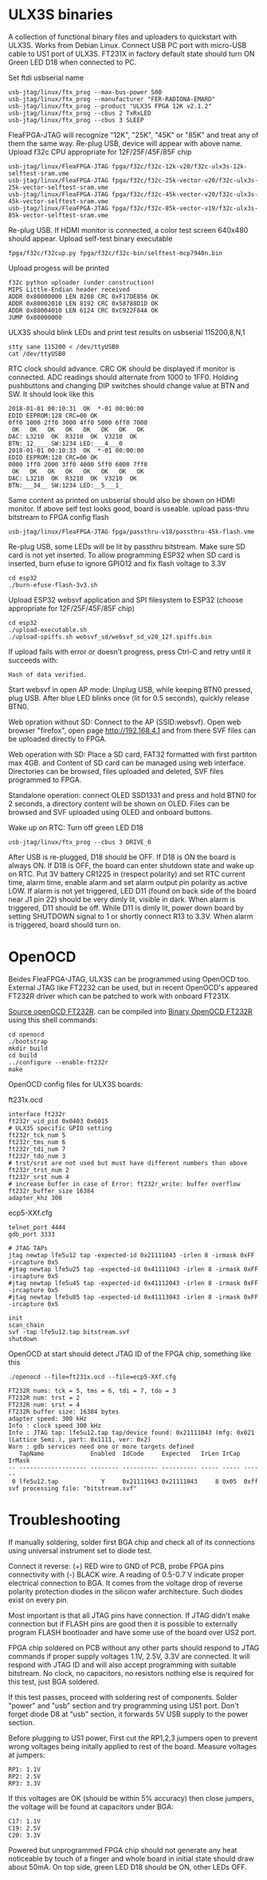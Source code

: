 # ULX3S binaries

A collection of functional binary files and uploaders
to quickstart with ULX3S. Works from Debian Linux.
Connect USB PC port with micro-USB cable to US1 port of ULX3S.
FT231X in factory default state should turn ON Green LED D18
when connected to PC.

Set ftdi usbserial name

    usb-jtag/linux/ftx_prog --max-bus-power 500
    usb-jtag/linux/ftx_prog --manufacturer "FER-RADIONA-EMARD"
    usb-jtag/linux/ftx_prog --product "ULX3S FPGA 12K v2.1.2"
    usb-jtag/linux/ftx_prog --cbus 2 TxRxLED
    usb-jtag/linux/ftx_prog --cbus 3 SLEEP

FleaFPGA-JTAG will recognize "12K", "25K", "45K" or "85K" and
treat any of them the same way. Re-plug USB, device will appear with
above name. Upload f32c CPU appropriate for 12F/25F/45F/85F chip

    usb-jtag/linux/FleaFPGA-JTAG fpga/f32c/f32c-12k-v20/f32c-ulx3s-12k-selftest-sram.vme
    usb-jtag/linux/FleaFPGA-JTAG fpga/f32c/f32c-25k-vector-v20/f32c-ulx3s-25k-vector-selftest-sram.vme
    usb-jtag/linux/FleaFPGA-JTAG fpga/f32c/f32c-45k-vector-v20/f32c-ulx3s-45k-vector-selftest-sram.vme
    usb-jtag/linux/FleaFPGA-JTAG fpga/f32c/f32c-85k-vector-v19/f32c-ulx3s-85k-vector-selftest-sram.vme

Re-plug USB. If HDMI monitor is connected, a color test screen 640x480 should appear.
Upload self-test binary executable

    fpga/f32c/f32cup.py fpga/f32c/f32c-bin/selftest-mcp7940n.bin

Upload progess will be printed

    f32c python uploader (under construction)
    MIPS Little-Endian header received
    ADDR 0x80000000 LEN 8208 CRC 0xF17DE856 OK
    ADDR 0x80002010 LEN 8192 CRC 0x58788D1D OK
    ADDR 0x80004010 LEN 6124 CRC 0xC922F84A OK
    JUMP 0x80000000

ULX3S should blink LEDs and print test results on usbserial 115200,8,N,1

    stty sane 115200 < /dev/ttyUSB0
    cat /dev/ttyUSB0

RTC clock should advance. CRC OK should be displayed if monitor is connected.
ADC readings should alternate from 1000 to 1FF0.
Holding pushbuttons and changing DIP switches should change value at BTN and SW.
It should look like this

    2018-01-01 00:10:31  OK  *-01 00:00:00
    EDID EEPROM:128 CRC=00 OK
    0ff0 1000 2ff0 3000 4ff0 5000 6ff0 7000
     OK   OK   OK   OK   OK   OK   OK   OK 
    DAC: L3210  OK  R3210  OK  V3210  OK 
    BTN:_12____ SW:1234 LED:___4___0
    2018-01-01 00:10:33  OK  *-01 00:00:00
    EDID EEPROM:128 CRC=00 OK
    0000 1ff0 2000 3ff0 4000 5ff0 6000 7ff0
     OK   OK   OK   OK   OK   OK   OK   OK 
    DAC: L3210  OK  R3210  OK  V3210  OK 
    BTN:___34__ SW:1234 LED:__5___1_

Same content as printed on usbserial should also be shown on HDMI monitor.
If above self test looks good, board is useable.
upload pass-thru bitstream to FPGA config flash

    usb-jtag/linux/FleaFPGA-JTAG fpga/passthru-v18/passthru-45k-flash.vme

Re-plug USB, some LEDs will be lit by passthru bitstream.
Make sure SD card is not yet inserted.
To allow programming ESP32 when SD card is inserted,
burn efuse to ignore GPIO12 and fix flash voltage to 3.3V

    cd esp32
    ./burn-efuse-flash-3v3.sh

Upload ESP32 websvf application and SPI filesystem to ESP32
(choose appropriate for 12F/25F/45F/85F chip)

    cd esp32
    ./upload-executable.sh
    ./upload-spiffs.sh websvf_sd/websvf_sd_v20_12f.spiffs.bin

If upload fails with error or doesn't progress, press Ctrl-C and
retry until it succeeds with:

    Hash of data verified.

Start websvf in open AP mode:
Unplug USB, while keeping BTN0 pressed, plug USB. After blue LED
blinks once (lit for 0.5 seconds), quickly release BTN0.

Web opration without SD: Connect to the AP (SSID:websvf). Open web browser
"firefox", open page http://192.168.4.1 and from there SVF files can be uploaded
directly to FPGA.

Web operation with SD: Place a SD card, FAT32 formatted with first partiton max 4GB. and
Content of SD card can be managed using web interface. Directories can be browsed, 
files uploaded and deleted, SVF files programmed to FPGA.

Standalone operation: connect OLED SSD1331 and press and hold BTN0 
for 2 seconds, a directory content will be shown on OLED. Files can
be browsed and SVF uploaded using OLED and onboard buttons.

Wake up on RTC: Turn off green LED D18

    usb-jtag/linux/ftx_prog --cbus 3 DRIVE_0

After USB is re-plugged, D18 should be OFF. If D18 is ON the board is always
ON. If D18 is OFF, the board can enter shutdown state and wake up on RTC.
Put 3V battery CR1225 in (respect polarity) and set RTC current time,
alarm time, enable alarm and set alarm output pin polarity as active LOW.
If alarm is not yet triggered, LED D11 (found on back side of the board near J1
pin 22) should be very dimly lit, visible in dark.
When alarm is triggered, D11 should be off. While D11 is dimly lit, power down 
board by setting SHUTDOWN signal to 1 or shortly connect R13 to 3.3V.
When alarm is triggered, board should turn on.

# OpenOCD

Beides FleaFPGA-JTAG, ULX3S can be programmed using OpenOCD too.
External JTAG like FT2232 can be used, but in recent OpenOCD's
appeared FT232R driver which can be patched to work with onboard
FT231X.

[Source openOCD FT232R](https://github.com/emard/openocd).
can be compiled into
[Binary OpenOCD FT232R](/usb-jtag/linux/openocd)
using this shell commands:

    cd openocd
    ./bootstrap
    mkdir build
    cd build
    ../configure --enable-ft232r
    make

OpenOCD config files for ULX3S boards:

ft231x.ocd

    interface ft232r
    ft232r_vid_pid 0x0403 0x6015
    # ULX3S specific GPIO setting
    ft232r_tck_num 5
    ft232r_tms_num 6
    ft232r_tdi_num 7
    ft232r_tdo_num 3
    # trst/srst are not used but must have different numbers than above
    ft232r_trst_num 2
    ft232r_srst_num 4
    # increase buffer in case of Error: ft232r_write: buffer overflow
    ft232r_buffer_size 16384
    adapter_khz 300

ecp5-XXf.cfg

    telnet_port 4444
    gdb_port 3333

    # JTAG TAPs
    jtag newtap lfe5u12 tap -expected-id 0x21111043 -irlen 8 -irmask 0xFF -ircapture 0x5
    #jtag newtap lfe5u25 tap -expected-id 0x41111043 -irlen 8 -irmask 0xFF -ircapture 0x5
    #jtag newtap lfe5u45 tap -expected-id 0x41112043 -irlen 8 -irmask 0xFF -ircapture 0x5
    #jtag newtap lfe5u85 tap -expected-id 0x41113043 -irlen 8 -irmask 0xFF -ircapture 0x5

    init
    scan_chain
    svf -tap lfe5u12.tap bitstream.svf
    shutdown

OpenOCD at start should detect JTAG ID of the FPGA chip, something like this

    ./openocd --file=ft231x.ocd --file=ecp5-XXf.cfg

    FT232R nums: tck = 5, tms = 6, tdi = 7, tdo = 3
    FT232R num: trst = 2
    FT232R num: srst = 4
    FT232R buffer size: 16384 bytes
    adapter speed: 300 kHz
    Info : clock speed 300 kHz
    Info : JTAG tap: lfe5u12.tap tap/device found: 0x21111043 (mfg: 0x021 (Lattice Semi.), part: 0x1111, ver: 0x2)
    Warn : gdb services need one or more targets defined
       TapName             Enabled  IdCode     Expected   IrLen IrCap IrMask
    -- ------------------- -------- ---------- ---------- ----- ----- ------
     0 lfe5u12.tap            Y     0x21111043 0x21111043     8 0x05  0xff
    svf processing file: "bitstream.svf"

# Troubleshooting

If manually soldering, solder first BGA chip and check all of
its connections using universal instrument set to diode test.

Connect it reverse: (+) RED wire to GND of PCB, probe FPGA
pins connectivity with (-) BLACK wire. A reading of 0.5-0.7 V
indicate proper electrical connection to BGA. It comes from
the voltage drop of reverse polarity protection diodes
in the silicon wafer architecture. Such diodes exist
on every pin.

Most important is that all JTAG pins have connection.
If JTAG didn't make connection but if FLASH pins are good
then it is possible to externally program FLASH bootloader
and have some use of the board over US2 port.

FPGA chip soldered on PCB without any other parts
should respond to JTAG commands if proper supply voltages
1.1V, 2.5V, 3.3V are connected. It will respond with JTAG ID
and will also accept programming with suitable bitstream.
No clock, no capacitors, no resistors nothing else is required
for this test, just BGA soldered.

If this test passes, proceed with soldering rest of components.
Solder "power" and "usb" section and try programming
using US1 port. Don't forget diode D8 at "usb" section, it
forwards 5V USB supply to the power section.

Before plugging to US1 power, First cut the RP1,2,3 jumpers open
to prevent wrong voltages being initally applied to rest of the board.
Measure voltages at jumpers:

    RP1: 1.1V
    RP2: 2.5V
    RP3: 3.3V

If this voltages are OK (should be within 5% accuracy)
then close jumpers, the voltage will be found at capacitors under BGA:

    C17: 1.1V
    C19: 2.5V
    C20: 3.3V

Powered but unprogrammed FPGA chip should not generate any heat noticeable by
touch of a finger and whole board in initial state should draw about 50mA.
On top side, green LED D18 should be ON, other LEDs OFF. 
